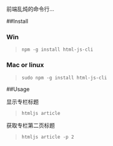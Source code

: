 
前端乱炖的命令行...

##Install

### Win
> `npm -g install html-js-cli`

### Mac or linux
> `sudo npm -g install html-js-cli`

##Usage

显示专栏标题

> `htmljs article`

获取专栏第二页标题

> `htmljs article -p 2`